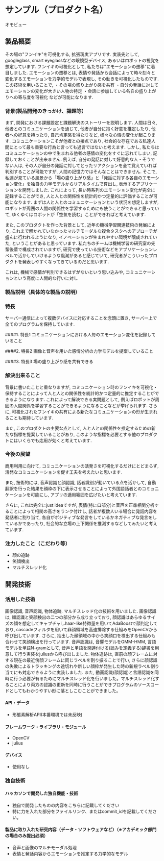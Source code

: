 # サンプル（プロダクト名）
オモビュー

## 製品概要
その場の"フンイキ"を可視化する, 拡張現実アプリです. 実装先として, googleglass, smart eyeglassなどの眼鏡型デバイス, あるいはロボットの視覚を想定しています. 
フンイキの可視化として, 私たちは"エモーションの遷移"に着目しました. エモーションの遷移とは, 表情や発話から会話によって時々刻々と変化するエモーションを力学的モデルで表現し, その動きを可視化したものです. 
この技術を用いることで, 
・その場の盛り上がり感を共有
・自分の発話に対してエモーションの変化が大きい人物の特定
・会話に参加している各自の盛り上がりへの寄与度を可視化
などが可能になります.

### 背景(製品開発のきっかけ、課題等）
まず, 開発における課題設定と課題解決のストーリーを説明します.
人間は日々, 他者とのコミュニケーションを通じて, 他者が自分に抱く好意を推定したり, 他者への好意を持ったり, 自己肯定感を得たりなど, 様々な心情の変化が起こります. コミュニケーションこそが他者との接点であり, 社会的な存在である私達人間にとって最も重要な行為と言っても過言ではないと考えます. 
しかし, 私たちはコミュニケーションの中で生まれる他者の感情の変化をすぐに忘れてしまい, 記録しておくことが出来ません. 例えば, 自分の発話に対して好意的な人・そうでない人は, その人が自分の発話に対してとったリアクションを全て覚えていれば判別することが可能ですが, 人間の記憶力ではそんなことはできません. 
そこで, 私達が見ている風景から「場の盛り上がり感」と「発話に対する各自のエモーション変化」を独自の力学モデルからリアルタイムで算出し, 表示するアプリケーションを開発しました. これによって, 長い時系列のエモーション変化が完全に記録することができ, 人と人との関係性を統計的かつ定量的に評価することが可能になります. 
まずは人と人とのコミュニケーションという状況を想定しますが, ロボットが周囲の人間の関係性を学習するためにも使うことができると思っていて, ゆくゆくはロボットが「空気を読む」ことができればと考えています.

また, このプロダクトを作った背景として, 近年の機械学習関連技術の発展により, これまで解かれていなかったマルチモーダルな複合タスクへのアプローチが盛んに行われるようになり, イノベーションが生まれやすい環境が醸成されていた, ということがあると思っています. 私たちのチームは機械学習の研究室の先輩後輩で構成されていますが, 研究で使っている技術などをアプリケーションレベルで活かしていけるような風潮があると感じていて, 研究者がこういったプロダクトを発表しやすくなってきているのだと思います.

これは, 機械で感情が判別できるはずがないという思い込みや, コミュニケーションという高度に人間的な行いに対し

### 製品説明（具体的な製品の説明）
### 特長
サーバー通信によって複数デバイスに対応することを念頭に置き, サーバー上で全てのプログラムを保持しています.

####1. 特長1
コミュニケーションにおける人毎のエモーション変化を記録していること

####2. 特長2
画像と音声を用いた感情分析の力学モデルを提案していること

####3. 特長3
場の盛り上がり感を共有できる

### 解決出来ること
背景に書いたことと重なりますが, コミュニケーション時のフンイキを可視化・保持することによって人と人との関係性を統計的かつ定量的に推定することができるようになります. これによって解決できる実問題として, 例えばロボットが周囲の人間関係を学習することができるようになることなどが挙げられます. さらに, 可視化されたフンイキの共有による新たなコミュニケーションの形が生まれることも期待しています.

また, このプロダクトの主要な点として, 人と人との関係性を推定するための新たな指標を提案していることがあり, このような指標を必要とする他のプロダクトにはいくらでも応用が効くと考えています.

### 今後の展望
商用利用に向けて, コミュニケーションの活発さを可視化するだけにとどまらず, 活発なコミュニケーションを促す工夫を考えたいと思います.

また, 技術的には, 音声認識と顔認識, 話者識別が動いている点を活かして, 自動翻訳を行った結果を顔枠の下に表示させることによって外国語話者とのコミュニケーションを可能にし, アプリの適用範囲を広げたいと考えています. 

さらに, これは完全にjust ideaですが, 表情(特に口部分)と音声を正準相関分析することによって相関の高さをランク付けし, 話者が複数人いる場合に発話内容を発話者に割り当て, 各自がポジティブな発言をしているかネガティブな発言をしているかであったり, 社会的な立場の上下関係を推測するなどしてみたいと考えています.

### 注力したこと（こだわり等）
* 顔の追跡
* 笑顔検出
* マルチスレッド化

## 開発技術
### 活用した技術
画像認識, 音声認識, 物体追跡, マルチスレッド化の技術を用いました. 
画像認識は, 顔認識と笑顔検出の二つの部分から成り立っており, 顔認識はあらゆるサイズの顔を想定してキャプチャしhaar-like特徴量を用いてAdaBoostで顔判定しており, cascadeフィルタを用いて非顔領域を高速排除する仕組みをOpenCVから呼び出しています. さらに, 抽出した顔領域の中から笑顔口を検出する仕組みも合わせて笑顔検出を行っています.
音声認識は, 音響モデルをGMM-HMM, 言語モデルを単語N-gramとして, 音声と単語を関連付ける(読みを定義する)辞書を用意して行う実装をjuliusから呼び出しました.
物体追跡は, 直前の顔フレームに対する現在の最近傍顔フレームに同じラベルを割り振ることで行い, さらに顔認識の失敗によるトラッキングの途切れや新しい顔枠が発生した時の新規ラベル割り当てにも対応できるように実装しました.
また, 動画認識(顔認識)と言語認識を同時に行う必要が有るためにマルチスレッド化を行いました。マルチスレッド化することにより両方の認識の更新を同時に行うことができプログラムのソースコードとしてもわかりやすい形に落としこむことができました。

#### API・データ
* 形態素解析API(本番環境では未反映)

#### フレームワーク・ライブラリ・モジュール
* OpenCV
* julius

#### デバイス
* 使用なし

### 独自技術
#### ハッカソンで開発した独自機能・技術
* 独自で開発したものの内容をこちらに記載してください
* 特に力を入れた部分をファイルリンク、またはcommit_idを記載してください。

#### 製品に取り入れた研究内容（データ・ソフトウェアなど）（※アカデミック部門の場合のみ提出必須）
* 音声と画像のマルチモーダル処理
* 表情と発話内容からエモーションを推定する力学的なモデル

